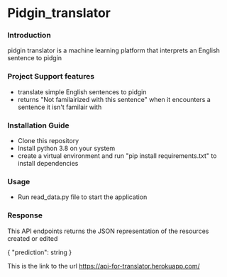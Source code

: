 # Pidgin_translator

### Introduction

pidgin translator is a machine learning platform that interprets an English sentence to pidgin

### Project Support features
* translate simple English sentences to pidgin
* returns "Not familairized with this sentence" when it encounters a sentence it isn't familair with

### Installation Guide
* Clone this repository
* Install python 3.8 on your system
* create a virtual environment and run "pip install requirements.txt" to install dependencies

### Usage 
* Run read_data.py file to start the application

### Response
This API endpoints returns the JSON representation of the resources created or edited



{
 "prediction": string
 }


This is the link to the url https://api-for-translator.herokuapp.com/

